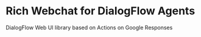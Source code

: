 # Rich Webchat for DialogFlow Agents
DialogFlow Web UI library based on Actions on Google Responses
